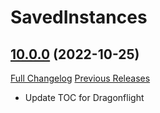 # SavedInstances

## [10.0.0](https://github.com/SavedInstances/SavedInstances/tree/10.0.0) (2022-10-25)
[Full Changelog](https://github.com/SavedInstances/SavedInstances/commits/10.0.0) [Previous Releases](https://github.com/SavedInstances/SavedInstances/releases)

- Update TOC for Dragonflight  
